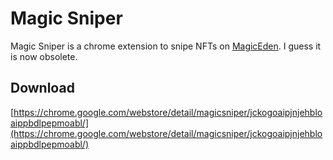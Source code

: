 # Magic Sniper

Magic Sniper is a chrome extension to snipe NFTs on [MagicEden](https://magiceden.io/).
I guess it is now obsolete.

## Download 

[https://chrome.google.com/webstore/detail/magicsniper/jckogoaipjnjehbloaippbdlpepmoabl/](https://chrome.google.com/webstore/detail/magicsniper/jckogoaipjnjehbloaippbdlpepmoabl/)

